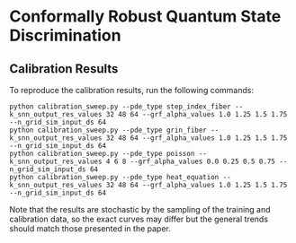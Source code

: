 # Conformally Robust Quantum State Discrimination
## Calibration Results
To reproduce the calibration results, run the following commands:
```
python calibration_sweep.py --pde_type step_index_fiber --k_snn_output_res_values 32 48 64 --grf_alpha_values 1.0 1.25 1.5 1.75 --n_grid_sim_input_ds 64 
python calibration_sweep.py --pde_type grin_fiber --k_snn_output_res_values 32 48 64 --grf_alpha_values 1.0 1.25 1.5 1.75 --n_grid_sim_input_ds 64 
python calibration_sweep.py --pde_type poisson --k_snn_output_res_values 4 6 8 --grf_alpha_values 0.0 0.25 0.5 0.75 --n_grid_sim_input_ds 64
python calibration_sweep.py --pde_type heat_equation --k_snn_output_res_values 32 48 64 --grf_alpha_values 1.0 1.25 1.5 1.75 --n_grid_sim_input_ds 64
```
Note that the results are stochastic by the sampling of the training and calibration data, so the exact curves may differ but
the general trends should match those presented in the paper.